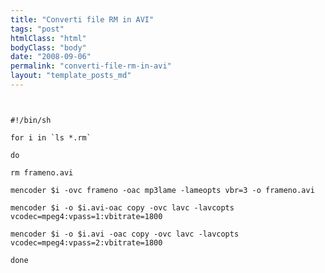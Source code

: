 ```yaml
---
title: "Converti file RM in AVI"
tags: "post"
htmlClass: "html"
bodyClass: "body"
date: "2008-09-06"
permalink: "converti-file-rm-in-avi"
layout: "template_posts_md"
---
```

<p><code><br />
#!/bin/sh<br />
for i in `ls *.rm`<br />
do<br />
rm frameno.avi<br />
mencoder $i -ovc frameno -oac mp3lame -lameopts vbr=3 -o frameno.avi<br />
mencoder $i -o $i.avi-oac copy -ovc lavc -lavcopts vcodec=mpeg4:vpass=1:vbitrate=1800<br />
mencoder $i -o $i.avi -oac copy -ovc lavc -lavcopts vcodec=mpeg4:vpass=2:vbitrate=1800<br />
done<br />
</code></p>

